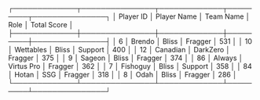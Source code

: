 ┌─────────────┬───────────────┬─────────────┬─────────┬───────────────┐
│   Player ID │ Player Name   │ Team Name   │ Role    │   Total Score │
├─────────────┼───────────────┼─────────────┼─────────┼───────────────┤
│           6 │ Brendo        │ Bliss       │ Fragger │           531 │
│          10 │ Wettables     │ Bliss       │ Support │           400 │
│          12 │ Canadian      │ DarkZero    │ Fragger │           375 │
│           9 │ Sageon        │ Bliss       │ Fragger │           374 │
│          86 │ Always        │ Virtus Pro  │ Fragger │           362 │
│           7 │ Fishoguy      │ Bliss       │ Support │           358 │
│          84 │ Hotan         │ SSG         │ Fragger │           318 │
│           8 │ Odah          │ Bliss       │ Fragger │           286 │
└─────────────┴───────────────┴─────────────┴─────────┴───────────────┘